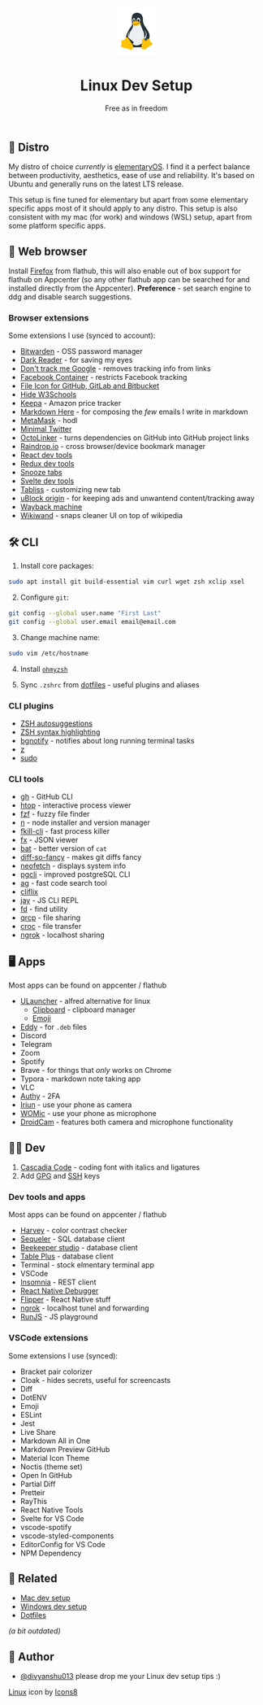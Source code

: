 <header align="center">
    <div align="center">
        <img src="icon.png" alt="Logo" width="96" />
    </div>
    <h1 align="center">Linux Dev Setup</h1>
    <p align="center">Free as in freedom</p>
</header>

## 🐧 Distro

My distro of choice *currently* is [elementaryOS](https://elementary.io/). I find it a perfect balance between productivity, aesthetics, ease of use and reliability. It's based on Ubuntu and generally runs on the latest LTS release.

This setup is fine tuned for elementary but apart from some elementary specific apps most of it should apply to any distro. This setup is also consistent with my mac (for work) and windows (WSL) setup, apart from some platform specific apps.

## 🦊 Web browser

Install [Firefox](https://flathub.org/apps/details/org.mozilla.firefox) from flathub, this will also enable out of box support for flathub on Appcenter (so any other flathub app can be searched for and installed directly from the Appcenter). **Preference** - set search engine to ddg and disable search suggestions.

### Browser extensions

Some extensions I use (synced to account):

- [Bitwarden](https://addons.mozilla.org/en-US/firefox/addon/bitwarden-password-manager/) - OSS password manager
- [Dark Reader](https://addons.mozilla.org/en-US/firefox/addon/darkreader/) - for saving my eyes
- [Don't track me Google](https://addons.mozilla.org/en-US/firefox/addon/dont-track-me-google1/) - removes tracking info from links
- [Facebook Container](https://addons.mozilla.org/en-US/firefox/addon/facebook-container/) - restricts Facebook tracking
- [File Icon for GitHub, GitLab and Bitbucket](https://addons.mozilla.org/en-US/firefox/addon/github-file-icons/)
- [Hide W3Schools](https://addons.mozilla.org/en-US/firefox/addon/hide-w3schools/)
- [Keepa](https://addons.mozilla.org/en-US/firefox/addon/keepa/) - Amazon price tracker
- [Markdown Here](https://addons.mozilla.org/en-US/firefox/addon/markdown-here/) - for composing the *few* emails I write in markdown
- [MetaMask](https://addons.mozilla.org/en-US/firefox/addon/ether-metamask/) - hodl
- [Minimal Twitter](https://addons.mozilla.org/en-US/firefox/addon/min-twitter/)
- [OctoLinker](https://addons.mozilla.org/en-US/firefox/addon/octolinker/) - turns dependencies on GitHub into GitHub project links
- [Raindrop.io](https://addons.mozilla.org/en-US/firefox/addon/raindropio/) - cross browser/device bookmark manager
- [React dev tools](https://addons.mozilla.org/en-US/firefox/addon/react-devtools/)
- [Redux dev tools](https://addons.mozilla.org/en-US/firefox/addon/reduxdevtools/)
- [Snooze tabs](https://addons.mozilla.org/en-US/firefox/addon/snoozetabs/)
- [Svelte dev tools](https://addons.mozilla.org/en-US/firefox/addon/svelte-devtools/)
- [Tabliss](https://addons.mozilla.org/en-US/firefox/addon/tabliss/) - customizing new tab
- [uBlock origin](https://addons.mozilla.org/en-US/firefox/addon/ublock-origin/) - for keeping ads and unwantend content/tracking away
- [Wayback machine](https://addons.mozilla.org/en-US/firefox/addon/wayback-machine_new/)
- [Wikiwand](https://addons.mozilla.org/en-US/firefox/addon/wikiwand-wikipedia-modernized/) - snaps cleaner UI on top of wikipedia

## 🛠️ CLI

1. Install core packages:

```sh
sudo apt install git build-essential vim curl wget zsh xclip xsel
```

2. Configure `git`:

```sh
git config --global user.name "First Last"
git config --global user.email email@email.com
```

3. Change machine name:

```sh
sudo vim /etc/hostname
```

4. Install [`ohmyzsh`](https://github.com/ohmyzsh/ohmyzsh)

5. Sync `.zshrc` from [dotfiles](https://github.com/divyanshu013/dotfiles/blob/master/dotfiles/.zshrc) - useful plugins and aliases

### CLI plugins

- [ZSH autosuggestions](https://github.com/zsh-users/zsh-autosuggestions/blob/master/INSTALL.md)
- [ZSH syntax highlighting](https://github.com/zsh-users/zsh-syntax-highlighting/blob/master/INSTALL.md)
- [bgnotify](https://github.com/robbyrussell/oh-my-zsh/tree/master/plugins/bgnotify) - notifies about long running terminal tasks
- [z](https://github.com/robbyrussell/oh-my-zsh/tree/master/plugins/z)
- [sudo](https://github.com/ohmyzsh/ohmyzsh/tree/master/plugins/sudo)

### CLI tools

- [gh](https://github.com/cli/cli/blob/trunk/docs/install_linux.md) - GitHub CLI
- [htop](https://github.com/htop-dev/htop) - interactive process viewer
- [fzf](https://github.com/junegunn/fzf#using-linux-package-managers) - fuzzy file finder
- [n](https://github.com/tj/n#third-party-installers) - node installer and version manager
- [fkill-cli](https://github.com/sindresorhus/fkill-cli#install) - fast process killer
- [fx](https://github.com/antonmedv/fx#install) - JSON viewer
- [bat](https://github.com/sharkdp/bat#on-ubuntu-using-apt) - better version of `cat`
- [diff-so-fancy](https://github.com/so-fancy/diff-so-fancy) - makes git diffs fancy
- [neofetch](https://github.com/dylanaraps/neofetch/wiki/Installation#ubuntu) - displays system info
- [pgcli](https://www.pgcli.com/install) - improved postgreSQL CLI
- [ag](https://github.com/ggreer/the_silver_searcher#linux) - fast code search tool
- [cliflix](https://github.com/fabiospampinato/cliflix)
- [jay](https://github.com/nikersify/jay) - JS CLI REPL
- [fd](https://github.com/sharkdp/fd#on-ubuntu) - find utility
- [qrcp](https://github.com/claudiodangelis/qrcp#deb-packages-ubuntu-debian-etc) - file sharing
- [croc](https://github.com/schollz/croc) - file transfer
- [ngrok](https://ngrok.com/download) - localhost sharing

## 🖥️ Apps

Most apps can be found on appcenter / flathub

- [ULauncher](https://ulauncher.io/) - alfred alternative for linux
  - [Clipboard](https://github.com/friday/ulauncher-clipboard) - clipboard manager
  - [Emoji](https://ext.ulauncher.io/-/github-ulauncher-ulauncher-emoji)
- [Eddy](https://appcenter.elementary.io/com.github.donadigo.eddy/) - for `.deb` files
- Discord
- Telegram
- Zoom
- Spotify
- Brave - for things that *only* works on Chrome
- Typora - markdown note taking app
- VLC
- [Authy](https://snapcraft.io/authy) - 2FA
- [Iriun](https://iriun.com/) - use your phone as camera
- [WOMic](https://wolicheng.com/womic/) - use your phone as microphone
- [DroidCam](http://www.dev47apps.com/) - features both camera and microphone functionality


## 🧑‍💻 Dev

1. [Cascadia Code](https://github.com/microsoft/cascadia-code) - coding font with italics and ligatures
2. Add [GPG](https://help.github.com/en/articles/managing-commit-signature-verification) and [SSH](https://help.github.com/en/articles/connecting-to-github-with-ssh) keys

### Dev tools and apps

Most apps can be found on appcenter / flathub

- [Harvey](https://appcenter.elementary.io/com.github.danrabbit.harvey.desktop/) - color contrast checker
- [Sequeler](https://appcenter.elementary.io/com.github.alecaddd.sequeler) - SQL database client
- [Beekeeper studio](https://github.com/beekeeper-studio/beekeeper-studio) - database client
- [Table Plus](https://tableplus.com/blog/2019/10/tableplus-linux-installation.html) - database client
- Terminal - stock elmentary terminal app
- VSCode
- [Insomnia](https://insomnia.rest/download) - REST client
- [React Native Debugger](https://github.com/jhen0409/react-native-debugger/)
- [Flipper](https://fbflipper.com/docs/getting-started/index/) - React Native stuff
- [ngrok](https://ngrok.com/download) - localhost tunel and forwarding
- [RunJS](https://runjs.app/) - JS playground

### VSCode extensions

Some extensions I use (synced):

- Bracket pair colorizer
- Cloak - hides secrets, useful for screencasts
- Diff
- DotENV
- Emoji
- ESLint
- Jest
- Live Share
- Markdown All in One
- Markdown Preview GitHub
- Material Icon Theme
- Noctis (theme set)
- Open In GitHub
- Partial Diff
- Pretteir
- RayThis
- React Native Tools
- Svelte for VS Code
- vscode-spotify
- vscode-styled-components
- EditorConfig for VS Code
- NPM Dependency

## 👀 Related

- [Mac dev setup](https://github.com/divyanshu013/mac-dev-setup)
- [Windows dev setup](https://github.com/divyanshu013/windows-dev-setup)
- [Dotfiles](https://github.com/divyanshu013/dotfiles)

*(a bit outdated)*

## 👋 Author

- [@divyanshu013](https://twitter.com/divyanshu013) please drop me your Linux dev setup tips :)

<a target="_blank" href="https://icons8.com/icon/17842/linux">Linux</a> icon by <a target="_blank" href="https://icons8.com">Icons8</a>

